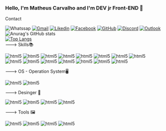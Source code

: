 ### Hello, I'm Matheus Carvalho and I'm DEV jr Front-END 👋

<!--
**Nemezys2K/Nemezys2k** is a ✨ _special_ ✨ repository because its `README.md` (this file) appears on your GitHub profile.

Here are some ideas to get you started:

- 🔭 Hoje faço trabalho como freelancer Front-End
- 🌱 Estudando Python e TypeScript e Js Express Node.js - Full Stack
-🐱‍👤 Dev Jr. Front - End 

-->Contact
![Whatssap](https://img.shields.io/badge/WhatsApp-25D366?style=for-the-badge&logo=whatsapp&logoColor=white)
[![Gmail](https://img.shields.io/badge/Gmail-D14836?style=for-the-badge&logo=gmail&logoColor=white)](https://www.linkedin.com/in/matheus-david-carvalho-a2544014b)
[![Likedin](https://img.shields.io/badge/LinkedIn-0077B5?style=for-the-badge&logo=linkedin&logoColor=white)](theusma.arquitetura@gmail.com)
[![Facebook](https://img.shields.io/badge/Facebook-1877F2?style=for-the-badge&logo=facebook&logoColor=white)](https://www.facebook.com/matheusdavid.carvalho)
[![GitHub](https://img.shields.io/badge/GitHub-100000?style=for-the-badge&logo=github&logoColor=white)](https://github.com/Nemezys2K)
[![Discord](https://img.shields.io/badge/Discord-7289DA?style=for-the-badge&logo=discord&logoColor=white)](Nemezys2k#5745)
[![Outlook](https://img.shields.io/badge/Microsoft_Outlook-0078D4?style=for-the-badge&logo=microsoft-outlook&logoColor=white)](carvalho2604@outlook.com)
<br>
![Anurag's GitHub stats](https://github-readme-stats.vercel.app/api?username=anuraghazra&show_icons=true&theme=merko)
<br>
[![Top Langs](https://github-readme-stats.vercel.app/api/top-langs/?username=anuraghazra&layout=compact)](https://github.com/anuraghazra/github-readme-stats)
<br>
---> Skills📚
<div style="display: inline_block;">
        <img aling="center"src="https://img.shields.io/badge/Python-3776AB?style=for-the-badge&logo=python&logoColor=white" alt="html5">
        <img aling="center"src="https://img.shields.io/badge/Node.js-43853D?style=for-the-badge&logo=node.js&logoColor=white" alt="html5">
        <img aling="center"src="https://img.shields.io/badge/JavaScript-F7DF1E?style=for-the-badge&logo=javascript&logoColor=black" alt="html5">
        <img aling="center"src="https://img.shields.io/badge/HTML5-E34F26?style=for-the-badge&logo=html5&logoColor=white" alt="html5">
        <img aling="center"src="https://img.shields.io/badge/CSS3-1572B6?style=for-the-badge&logo=css3&logoColor=white" alt="html5">
        <img aling="center"src="https://img.shields.io/badge/C%2B%2B-00599C?style=for-the-badge&logo=c%2B%2B&logoColor=white" alt="html5">
        <img aling="center"src="https://img.shields.io/badge/Java-ED8B00?style=for-the-badge&logo=java&logoColor=white" alt="html5">
        <img aling="center"src="https://img.shields.io/badge/PHP-777BB4?style=for-the-badge&logo=php&logoColor=white" alt="html5">
        <img aling="center"src="https://img.shields.io/badge/Express.js-404D59?style=for-the-badge" alt="html5">
        <img aling="center"src="https://img.shields.io/badge/React-20232A?style=for-the-badge&logo=react&logoColor=61DAFB" alt="html5">
        <img aling="center"src="https://img.shields.io/badge/MySQL-00000F?style=for-the-badge&logo=mysql&logoColor=white" alt="html5">
        <img aling="center"src="https://img.shields.io/badge/Microsoft_Excel-217346?style=for-the-badge&logo=microsoft-excel&logoColor=white" alt="html5">
        <img aling="center"src="https://img.shields.io/badge/Microsoft_PowerPoint-B7472A?style=for-the-badge&logo=microsoft-powerpoint&logoColor=white" alt="html5">
        <img aling="center"src="https://img.shields.io/badge/Microsoft_Word-2B579A?style=for-the-badge&logo=microsoft-word&logoColor=white" alt="html5">
        <img aling="center"src="https://img.shields.io/badge/Bootstrap-563D7C?style=for-the-badge&logo=bootstrap&logoColor=white" alt="html5">
    </div>

---> OS - Operation System🖥
<div style="display: inline_block;">
        <img src="https://img.shields.io/badge/Linux-FCC624?style=for-the-badge&logo=linux&logoColor=black" alt="html5">
        <img src="https://img.shields.io/badge/Windows-0078D6?style=for-the-badge&logo=windows&logoColor=white" alt="html5">
    </div>
    
---> Desinger 🎨
 <div style="display: inline_block;">
        <img src="https://aleen42.github.io/badges/src/photoshop.svg" alt="html5">
        <img src="https://aleen42.github.io/badges/src/illustrator.svg" alt="html5">
        <img src="https://aleen42.github.io/badges/src/after_effects.svg" alt="html5">
        <img src="https://aleen42.github.io/badges/src/premiere.svg" alt="html5">
    </div>

---> Tools 🖼
  <div style="display: inline_block;">
        <img src="https://img.shields.io/badge/Visual_Studio_Code-0078D4?style=for-the-badge&logo=visual%20studio%20code&logoColor=white" alt="html5">
        <img src="https://img.shields.io/badge/Eclipse-2C2255?style=for-the-badge&logo=eclipse&logoColor=white" alt="html5">
        <img src="https://img.shields.io/badge/Atom-66595C?style=for-the-badge&logo=Atom&logoColor=white" alt="html5">  
        <img src="https://img.shields.io/badge/GitHub-100000?style=for-the-badge&logo=github&logoColor=white" alt="html5">
    </div>
   

  
  
